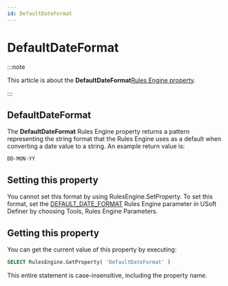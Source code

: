 ```yaml
---
id: DefaultDateFormat
---
```


# DefaultDateFormat




:::note

This article is about the **DefaultDateFormat**[Rules Engine property](/docs/Modeller_and_Rules_Engine/Rules_Engine_properties).

:::

## **DefaultDateFormat**

The **DefaultDateFormat** Rules Engine property returns a pattern representing the string format that the Rules Engine uses as a default when converting a date value to a string. An example return value is:

```
DD-MON-YY
```

## Setting this property

You cannot set this format by using RulesEngine.SetProperty. To set this format, set the [DEFAULT_DATE_FORMAT](/docs/Modeller_and_Rules_Engine/Introducing_USoft_Modeller_and_Rules_Engine/Rules_Engine_parameters.md) Rules Engine parameter in USoft Definer by choosing Tools, Rules Engine Parameters.

## Getting this property

You can get the current value of this property by executing:

```sql
SELECT RulesEngine.GetProperty( 'DefaultDateFormat' )
```

This entire statement is case-insensitive, including the property name.